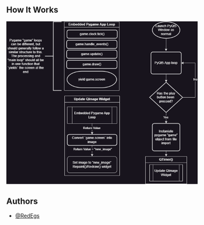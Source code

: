 
## How It Works

![See Flowchart](https://github.com/RedEgs/pygame-qt/blob/main/pyqt%20pygame%20image/simple%20application%20loop%20flowchart.drawio.png)

## Authors

- [@RedEgs](https://github.com/RedEgs)


